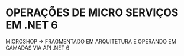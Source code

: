 # OPERAÇÕES DE MICRO SERVIÇOS EM .NET 6 

MICROSHOP -> FRAGMENTADO EM ARQUITETURA E OPERANDO EM CAMADAS VIA API .NET 6
